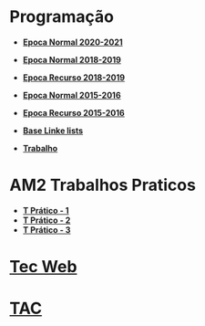 #  Programação
- **[Epoca Normal 2020-2021 ](https://github.com/eduardo-bento/Exame-2020-2021-P-Epoca-N)**
- **[Epoca Normal 2018-2019 ](https://github.com/eduardo-bento/Exame-2018-2019-P-Epoca-N)**
- **[Epoca Recurso 2018-2019 ](https://github.com/eduardo-bento/Exame-2018-2019-P-Epoca-R)**
- **[Epoca Normal 2015-2016 ](https://github.com/eduardo-bento/Exame-2015-2016-P-Epoca-N)**
- **[Epoca Recurso 2015-2016 ](https://github.com/eduardo-bento/Exame-2015-2016-P-Epoca-R-)**

- **[Base Linke lists](https://github.com/eduardo-bento/Base_Linked_list)**
- **[Trabalho](https://github.com/eduardo-bento/PROG-Semaforo)**
# AM2 Trabalhos Praticos
- **[T Prático - 1](https://github.com/eduardo-bento/AM2-TP1)**
- **[T Prático - 2](https://github.com/eduardo-bento/AM2-TP2)**
- **[T Prático - 3](https://github.com/eduardo-bento/AM2-TP3)**
# [Tec Web](https://github.com/eduardo-bento/tecweb)
# [TAC](https://github.com/eduardo-bento/TAC-Labirinto)
